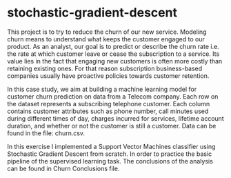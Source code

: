 # stochastic-gradient-descent

This project is to try to reduce the churn of our new service. Modeling churn means to understand what keeps the customer engaged to our product. As an analyst, our goal is to predict or describe the churn rate i.e. the rate at which customer leave or cease the subscription to a service. Its value lies in the fact that engaging  new customers is often more costly than retaining existing ones. For that reason subscription business-based companies usually have proactive policies towards customer retention.

In this case study, we aim at building a machine learning model for customer churn prediction on data from a Telecom company. Each row on the dataset represents a subscribing telephone  customer. Each column contains customer attributes such as phone number, call minutes used during different times of day, charges incurred for services, lifetime account duration, and whether or not the customer is still a customer. Data can be found in the file: churn.csv.

In this exercise I implemented a Support Vector Machines classifier using Stochastic Gradient Descent from scratch. In order to practice the basic pipeline of the supervised learning task. The conclusions of the analysis can be found in Churn Conclusions file.
